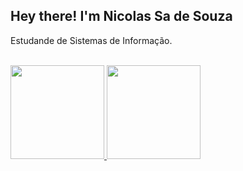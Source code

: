 <h2> Hey there! I'm Nicolas Sa de Souza</h2>

Estudande de Sistemas de Informação.

<br/>

<a href="https://github.com/nsds26">
  <img height="150em" src="https://github-readme-stats.vercel.app/api?username=nsds26&theme=dark&show_icons=true" />
  <img height="150em" src="https://github-readme-stats.vercel.app/api/top-langs/?username=nsds26&theme=dark&layout=compact" />
</a>

<br/>
